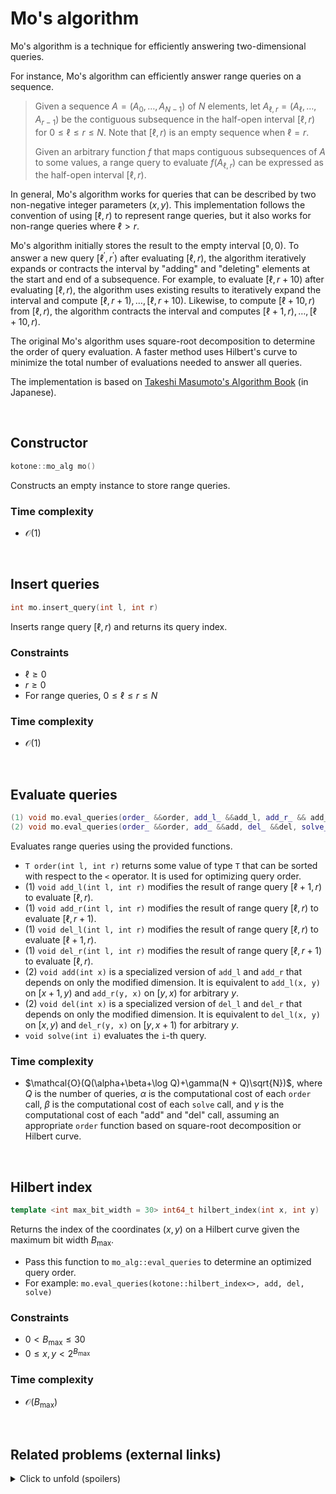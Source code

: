 # Mo's algorithm

Mo's algorithm is a technique for efficiently answering two-dimensional queries.

For instance, Mo's algorithm can efficiently answer range queries on a sequence.

> Given a sequence $A=(A_0, \dots, A_{N-1})$ of $N$ elements, let $A_{\ell, r}=(A_\ell, \dots, A_{r-1})$ be the contiguous subsequence in the half-open interval $[\ell, r)$ for $0\leq\ell\leq r\leq N$. Note that $[\ell, r)$ is an empty sequence when $\ell=r$.
>
> Given an arbitrary function $f$ that maps contiguous subsequences of $A$ to some values, a range query to evaluate $f(A_{\ell, r})$ can be expressed as the half-open interval $[\ell, r)$.

In general, Mo's algorithm works for queries that can be described by two non-negative integer parameters $(x, y)$. This implementation follows the convention of using $[\ell, r)$ to represent range queries, but it also works for non-range queries where $\ell\gt r$.

Mo's algorithm initially stores the result to the empty interval $[0, 0)$. To answer a new query $[\ell^\prime, r^\prime)$ after evaluating $[\ell, r)$, the algorithm iteratively expands or contracts the interval by "adding" and "deleting" elements at the start and end of a subsequence. For example, to evaluate $[\ell, r+10)$ after evaluating $[\ell, r)$, the algorithm uses existing results to iteratively expand the interval and compute $[\ell, r+1), \dots, [\ell, r+10)$. Likewise, to compute $[\ell+10, r)$ from $[\ell, r)$, the algorithm contracts the interval and computes $[\ell+1, r), \dots, [\ell+10, r)$.

The original Mo's algorithm uses square-root decomposition to determine the order of query evaluation. A faster method uses Hilbert's curve to minimize the total number of evaluations needed to answer all queries.

The implementation is based on [Takeshi Masumoto's Algorithm Book](https://take44444.github.io/Algorithm-Book/range/mo/main.html) (in Japanese).

<br>

## Constructor

```cpp
kotone::mo_alg mo()
```

Constructs an empty instance to store range queries.

### Time complexity

* $\mathcal{O}(1)$

<br>

## Insert queries

```cpp
int mo.insert_query(int l, int r)
```

Inserts range query $[\ell, r)$ and returns its query index.

### Constraints

* $\ell\geq0$
* $r\geq0$
* For range queries, $0\leq\ell\leq r\leq N$

### Time complexity

* $\mathcal{O}(1)$

<br>

## Evaluate queries

```cpp
(1) void mo.eval_queries(order_ &&order, add_l_ &&add_l, add_r_ && add_r, del_l_ &&del_l, del_r_ &&del_r, solve_ &&solve)
(2) void mo.eval_queries(order_ &&order, add_ &&add, del_ &&del, solve_ &&solve)
```

Evaluates range queries using the provided functions.

* `T order(int l, int r)` returns some value of type `T` that can be sorted with respect to the `<` operator. It is used for optimizing query order.
* (1) `void add_l(int l, int r)` modifies the result of range query $[\ell+1, r)$ to evaluate $[\ell, r)$.
* (1) `void add_r(int l, int r)` modifies the result of range query $[\ell, r)$ to evaluate $[\ell, r+1)$.
* (1) `void del_l(int l, int r)` modifies the result of range query $[\ell, r)$ to evaluate $[\ell+1, r)$.
* (1) `void del_r(int l, int r)` modifies the result of range query $[\ell, r+1)$ to evaluate $[\ell, r)$.
* (2) `void add(int x)` is a specialized version of `add_l` and `add_r` that depends on only the modified dimension. It is equivalent to `add_l(x, y)` on $[x + 1, y)$ and `add_r(y, x)` on $[y, x)$ for arbitrary $y$.
* (2) `void del(int x)` is a specialized version of `del_l` and `del_r` that depends on only the modified dimension. It is equivalent to `del_l(x, y)` on $[x, y)$ and `del_r(y, x)` on $[y, x+1)$ for arbitrary $y$.
* `void solve(int i)` evaluates the `i`-th query.

### Time complexity

* $\mathcal{O}(Q(\alpha+\beta+\log Q)+\gamma(N + Q)\sqrt{N})$, where $Q$ is the number of queries, $\alpha$ is the computational cost of each `order` call, $\beta$ is the computational cost of each `solve` call, and $\gamma$ is the computational cost of each "add" and "del" call, assuming an appropriate `order` function based on square-root decomposition or Hilbert curve.

<br>

## Hilbert index

```cpp
template <int max_bit_width = 30> int64_t hilbert_index(int x, int y)
```

Returns the index of the coordinates $(x, y)$ on a Hilbert curve given the maximum bit width $B_{\max}$.

* Pass this function to `mo_alg::eval_queries` to determine an optimized query order.
* For example: `mo.eval_queries(kotone::hilbert_index<>, add, del, solve)`

### Constraints

* $0\lt B_{\max}\leq30$
* $0\leq x, y\lt 2^{B_{\max}}$

### Time complexity

* $\mathcal{O}(B_{\max})$

<br>

## Related problems (external links)

<details><summary>Click to unfold (spoilers)</summary>

* [ABC 242 G - Range Pairing Query](https://atcoder.jp/contests/abc242/tasks/abc242_g)
* [ABC 293 G - Triple Index](https://atcoder.jp/contests/abc293/tasks/abc293_g)
* [ABC 384 G - Abs Sum](https://atcoder.jp/contests/abc384/tasks/abc384_g)
* [ABC 405 G - Range Shuffle Query](https://atcoder.jp/contests/abc405/tasks/abc405_g)

</details>

<br>
